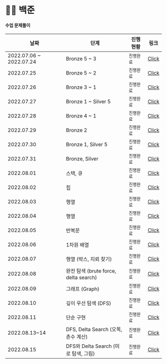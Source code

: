 # 🧑‍💻 백준

#### **수업 문제풀이**

| 날짜                    | 단계                                  | 진행 현황  | 링크                                                         |
| ----------------------- | ------------------------------------- | ---------- | ------------------------------------------------------------ |
| 2022.07.06 ~ 2022.07.24 | Bronze 5 ~ 3                          | `진행완료` | [Click](https://github.com/jejoonlee/baekjoon/tree/master/20220706_20220724) |
| 2022.07.25              | Bronze 5 ~ 2                          | `진행완료` | [Click](https://github.com/jejoonlee/baekjoon/tree/master/20220725) |
| 2022.07.26              | Bronze 3 ~ 1                          | `진행완료` | [Click](https://github.com/jejoonlee/baekjoon/tree/master/20220726) |
| 2022.07.27              | Bronze 1 ~ Silver 5                   | `진행완료` | [Click](https://github.com/jejoonlee/baekjoon/tree/master/20220727) |
| 2022.07.28              | Bronze 4 ~ 1                          | `진행완료` | [Click](https://github.com/jejoonlee/baekjoon/tree/master/20220728) |
| 2022.07.29              | Bronze 2                              | `진행완료` | [Click](https://github.com/jejoonlee/baekjoon/tree/master/20220729) |
| 2022.07.30              | Bronze 1, Silver 5                    | `진행완료` | [Click](https://github.com/jejoonlee/baekjoon/tree/master/20220730) |
| 2022.07.31              | Bronze, Silver                        | `진행완료` | [Click](https://github.com/jejoonlee/baekjoon/tree/master/20220731) |
| 2022.08.01              | 스택, 큐                              | `진행완료` | [Click](https://github.com/jejoonlee/baekjoon/tree/master/20220801) |
| 2022.08.02              | 힙                                    | `진행완료` | [Click](https://github.com/jejoonlee/baekjoon/tree/master/20220802) |
| 2022.08.03              | 행열                                  | `진행완료` | [Click](https://github.com/jejoonlee/baekjoon/tree/master/20220803) |
| 2022.08.04              | 행열                                  | `진행완료` | [Click](https://github.com/jejoonlee/baekjoon/tree/master/20220804) |
| 2022.08.05              | 반복문                                | `진행완료` | [Click](https://github.com/jejoonlee/baekjoon/tree/master/20220805) |
| 2022.08.06              | 1차원 배열                            | `진행완료` | [Click](https://github.com/jejoonlee/baekjoon/tree/master/20220806) |
| 2022.08.07              | 행열 (박스, 지뢰 찾기)                | `진행완료` | [Click](https://github.com/jejoonlee/baekjoon/tree/master/20220807) |
| 2022.08.08              | 완전 탐색 (brute force, delta search) | `진행완료` | [Click](https://github.com/jejoonlee/baekjoon/tree/master/20220808) |
| 2022.08.09              | 그래프 (Graph)                        | `진행완료` | [Click](https://github.com/jejoonlee/baekjoon/tree/master/20220809) |
| 2022.08.10              | 깊이 우선 탐색 (DFS)                  | `진행완료` | [Click](https://github.com/jejoonlee/baekjoon/tree/master/20220810) |
| 2022.08.11              | 단순 구현                             | `진행완료` | [Click](https://github.com/jejoonlee/baekjoon/tree/master/20220811) |
| 2022.08.13~14           | DFS, Delta Search (오목, 촌수 계산)   | `진행완료` | [Click](https://github.com/jejoonlee/baekjoon/tree/master/20220813_14) |
| 2022.08.15              | DFS와 Delta Search (미로 탐색, 그림)  | `진행완료` | [Click](https://github.com/jejoonlee/baekjoon/tree/master/20220815) |

